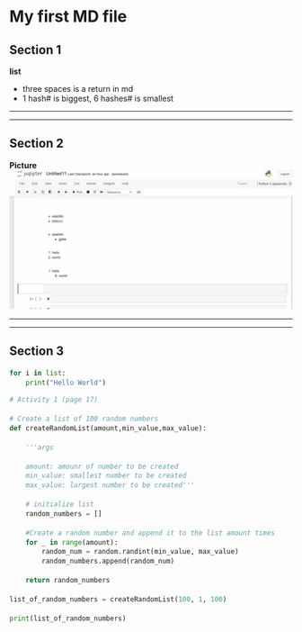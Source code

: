 # My first MD file
## Section 1
**list**   
* three spaces is a return in md
* 1 hash# is biggest, 6 hashes# is smallest
---
---
## Section 2
**Picture**   
![This is my picture info.](./resources/random.png)   

---
---
## Section 3
``` python
for i in list:
    print("Hello World")
```
``` python
# Activity 1 (page 17)

# Create a list of 100 random numbers
def createRandomList(amount,min_value,max_value):

    '''args

    amount: amounr of number to be created
    min_value: smallest number to be created
    max_value: largest number to be created'''

    # initialize list
    random_numbers = []

    #Create a random number and append it to the list amount times
    for _ in range(amount):
        random_num = random.randint(min_value, max_value)
        random_numbers.append(random_num)
    
    return random_numbers

list_of_random_numbers = createRandomList(100, 1, 100)

print(list_of_random_numbers)
```